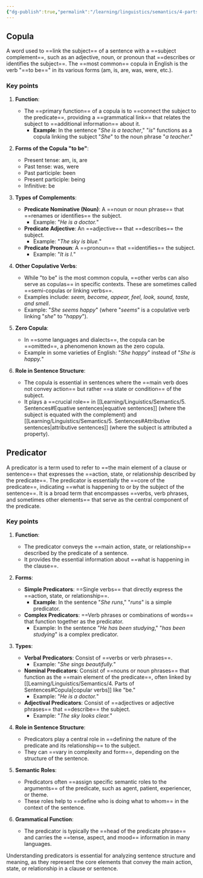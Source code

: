 ```yaml
---
{"dg-publish":true,"permalink":"/learning/linguistics/semantics/4-parts-of-sentences/","tags":["gardenEntry"]}
---
```


## Copula

A word used to ==link the subject== of a sentence with a ==subject complement==, such as an adjective, noun, or pronoun that ==describes or identifies the subject==. The ==most common== copula in English is the verb "==to be==" in its various forms (am, is, are, was, were, etc.).

### Key points

1. **Function**:
   - The ==primary function== of a copula is to ==connect the subject to the predicate==, providing a ==grammatical link== that relates the subject to ==additional information== about it.
	   - **Example**: In the sentence "*She is a teacher*," "*is*" functions as a copula linking the subject "*She*" to the noun phrase "*a teacher*."

2. **Forms of the Copula "to be"**:
   - Present tense: am, is, are
   - Past tense: was, were
   - Past participle: been
   - Present participle: being
   - Infinitive: be

3. **Types of Complements**:
   - **Predicate Nominative (Noun)**: A ==noun or noun phrase== that ==renames or identifies== the subject. 
     - Example: "*He is a doctor.*"
   - **Predicate Adjective**: An ==adjective== that ==describes== the subject.
     - Example: "*The sky is blue.*"
   - **Predicate Pronoun**: A ==pronoun== that ==identifies== the subject.
     - Example: "*It is I.*"

4. **Other Copulative Verbs**:
   - While "to be" is the most common copula, ==other verbs can also serve as copulas== in specific contexts. These are sometimes called ==semi-copulas or linking verbs==.
   - Examples include: *seem, become, appear, feel, look, sound, taste, and smell*.
   - Example: "*She seems happy*" (where "*seems*" is a copulative verb linking "*she*" to "*happy*").

5. **Zero Copula**:
   - In ==some languages and dialects==, the copula can be ==omitted==, a phenomenon known as the zero copula.
   - Example in some varieties of English: "*She happy*" instead of "*She is happy.*"

6. **Role in Sentence Structure**:
   - The copula is essential in sentences where the ==main verb does not convey action== but rather ==a state or condition== of the subject.
   - It plays a ==crucial role== in [[Learning/Linguistics/Semantics/5. Sentences#Equative sentences\|equative sentences]] (where the subject is equated with the complement) and [[Learning/Linguistics/Semantics/5. Sentences#Attributive sentences\|attributive sentences]] (where the subject is attributed a property).

## Predicator

A predicator is a term used to refer to ==the main element of a clause or sentence== that expresses the ==action, state, or relationship described by the predicate==. The predicator is essentially the ==core of the predicate==, indicating ==what is happening to or by the subject of the sentence==. It is a broad term that encompasses ==verbs, verb phrases, and sometimes other elements== that serve as the central component of the predicate.

### Key points

1. **Function**:
   - The predicator conveys the ==main action, state, or relationship== described by the predicate of a sentence.
   - It provides the essential information about ==what is happening in the clause==.

2. **Forms**:
   - **Simple Predicators**: ==Single verbs== that directly express the ==action, state, or relationship==.
     - **Example**: In the sentence "*She runs*," "*runs*" is a simple predicator.
   - **Complex Predicators**: ==Verb phrases or combinations of words== that function together as the predicator.
     - Example: In the sentence "*He has been studying*," "*has been studying*" is a complex predicator.

3. **Types**:
   - **Verbal Predicators**: Consist of ==verbs or verb phrases==.
     - Example: "*She sings beautifully.*"
   - **Nominal Predicators**: Consist of ==nouns or noun phrases== that function as the ==main element of the predicate==, often linked by [[Learning/Linguistics/Semantics/4. Parts of Sentences#Copula\|copular verbs]] like "be."
     - Example: "*He is a doctor.*"
   - **Adjectival Predicators**: Consist of ==adjectives or adjective phrases== that ==describe== the subject.
     - Example: "*The sky looks clear.*"

4. **Role in Sentence Structure**:
   - Predicators play a central role in ==defining the nature of the predicate and its relationship== to the subject.
   - They can ==vary in complexity and form==, depending on the structure of the sentence.

5. **Semantic Roles**:
   - Predicators often ==assign specific semantic roles to the arguments== of the predicate, such as agent, patient, experiencer, or theme.
   - These roles help to ==define who is doing what to whom== in the context of the sentence.

6. **Grammatical Function**:
   - The predicator is typically the ==head of the predicate phrase== and carries the ==tense, aspect, and mood== information in many languages.

Understanding predicators is essential for analyzing sentence structure and meaning, as they represent the core elements that convey the main action, state, or relationship in a clause or sentence.